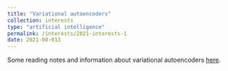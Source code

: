 ```yaml
---
title: "Variational autoencoders"
collection: interests
type: "artificial intelligence"
permalink: /interests/2021-interests-1
date: 2021-08-013
---
```


Some reading notes and information about variational autoencoders <a href="https://mzufferey.github.io/VAEs/">here</a>.


